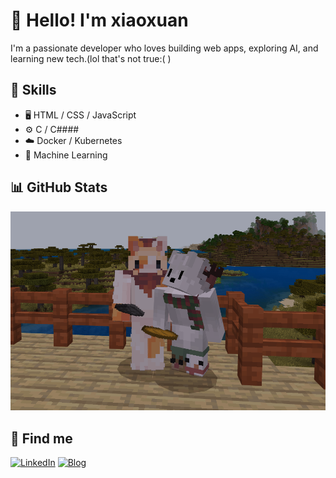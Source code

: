 # 👋 Hello! I'm xiaoxuan

I'm a passionate developer who loves building web apps, exploring AI, and learning new tech.(lol that's not true:( )

## 🚀 Skills
- 🖥️ HTML / CSS / JavaScript
- ⚙️ C / C####
- ☁️ Docker / Kubernetes
- 🧠 Machine Learning

## 📊 GitHub Stats
![my dear~](https://raw.githubusercontent.com/xuanjgcarryyou/xuanjgcarryyou/main/image.png)

## 🔗 Find me
[![LinkedIn](https://img.shields.io/badge/LinkedIn-blue?style=flat&logo=linkedin)](https://linkedin.com/in/yourname)
[![Blog](https://img.shields.io/badge/Blog-MySite-orange)](https://yourblog.com)
